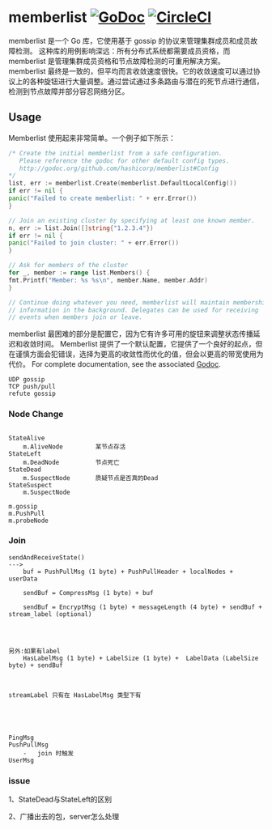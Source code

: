 # memberlist [![GoDoc](https://godoc.org/github.com/hashicorp/memberlist?status.png)](https://godoc.org/github.com/hashicorp/memberlist) [![CircleCI](https://circleci.com/gh/hashicorp/memberlist.svg?style=svg)](https://circleci.com/gh/hashicorp/memberlist)

memberlist 是一个 Go 库，它使用基于 gossip 的协议来管理集群成员和成员故障检测。 这种库的用例影响深远：所有分布式系统都需要成员资格，而 memberlist 是管理集群成员资格和节点故障检测的可重用解决方案。
memberlist 最终是一致的，但平均而言收敛速度很快。它的收敛速度可以通过协议上的各种旋钮进行大量调整。通过尝试通过多条路由与潜在的死节点进行通信，检测到节点故障并部分容忍网络分区。

## Usage

Memberlist 使用起来非常简单。一个例子如下所示：

```go
/* Create the initial memberlist from a safe configuration.
   Please reference the godoc for other default config types.
   http://godoc.org/github.com/hashicorp/memberlist#Config
*/
list, err := memberlist.Create(memberlist.DefaultLocalConfig())
if err != nil {
panic("Failed to create memberlist: " + err.Error())
}

// Join an existing cluster by specifying at least one known member.
n, err := list.Join([]string{"1.2.3.4"})
if err != nil {
panic("Failed to join cluster: " + err.Error())
}

// Ask for members of the cluster
for _, member := range list.Members() {
fmt.Printf("Member: %s %s\n", member.Name, member.Addr)
}

// Continue doing whatever you need, memberlist will maintain membership
// information in the background. Delegates can be used for receiving
// events when members join or leave.
```

memberlist 最困难的部分是配置它，因为它有许多可用的旋钮来调整状态传播延迟和收敛时间。 Memberlist
提供了一个默认配置，它提供了一个良好的起点，但在谨慎方面会犯错误，选择为更高的收敛性而优化的值，但会以更高的带宽使用为代价。 For complete documentation, see the
associated [Godoc](http://godoc.org/github.com/hashicorp/memberlist).

``` 
UDP gossip 
TCP push/pull
refute gossip
```

### Node Change

```

StateAlive 
    m.AliveNode         某节点存活
StateLeft
    m.DeadNode          节点死亡
StateDead
    m.SuspectNode       质疑节点是否真的Dead
StateSuspect
    m.SuspectNode

```

```
m.gossip
m.PushPull
m.probeNode
```

### Join

```
sendAndReceiveState()
---> 
    buf = PushPullMsg (1 byte) + PushPullHeader + localNodes + userData
    
    sendBuf = CompressMsg (1 byte) + buf
    
    sendBuf = EncryptMsg (1 byte) + messageLength (4 byte) + sendBuf + stream_label (optional)
    
    
    
    
另外:如果有label
    HasLabelMsg (1 byte) + LabelSize (1 byte) +  LabelData (LabelSize byte) + sendBuf
    
    
```

```
streamLabel 只有在 HasLabelMsg 类型下有





PingMsg
PushPullMsg
    -   join 时触发
UserMsg
```

### issue

1、StateDead与StateLeft的区别


2、广播出去的包，server怎么处理






